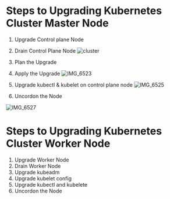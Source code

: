  # Steps to Upgrading Kubernetes Cluster Master Node
1. Upgrade Control plane Node
2. Drain Control Plane Node
![cluster](https://github.com/user-attachments/assets/b7b7cb6a-0a12-413a-a0a8-5d374ddcc092)
3. Plan the Upgrade
4. Apply the Upgrade
![IMG_6523](https://github.com/user-attachments/assets/dd9c0563-222b-4bf4-bbdb-a0e1091c20f3)

5. Upgrade kubectl & kubelet on control plane node
![IMG_6525](https://github.com/user-attachments/assets/bedfae36-0163-4398-96b0-3bb2082eedd0)

6. Uncordon the Node

![IMG_6527](https://github.com/user-attachments/assets/370ba620-9f29-4442-8a39-1af08c1c4c25)


 # Steps to Upgrading Kubernetes Cluster Worker Node
 1. Upgrade Worker Node
 2. Drain Worker Node
 3. Upgrade kubeadm
 4. Upgrade kubelet config
 5. Upgrade kubectl and kubelete
 6. Uncordon the Node
